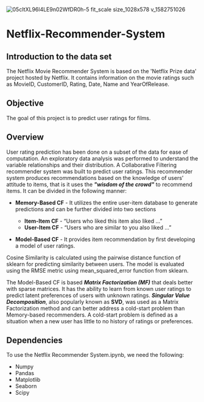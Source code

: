 ![05cItXL96l4LE9n02WfDR0h-5 fit_scale size_1028x578 v_1582751026](https://user-images.githubusercontent.com/61956315/89566072-7fd35a00-d7ed-11ea-9e1d-e8b8d4cf6fe8.png)

# Netflix-Recommender-System
## Introduction to the data set
The Netflix Movie Recommender System is based on the 'Netflix Prize data' project hosted by Netflix. It contains information on the movie ratings such as MovieID, CustomerID, Rating, Date, Name and YearOfRelease. 

## Objective

The goal of this project is to predict user ratings for films.

## Overview

User rating prediction has been done on a subset of the data for ease of computation. An exploratory data analysis was performed to understand the variable relationships and their distribution. A Collaborative Filtering recommender system was built to predict user ratings. This recommender system produces recommendations based on the knowledge of users’ attitude to items, that is it uses the ***"wisdom of the crowd"*** to recommend items. It can be divided in the following manner:

- **Memory-Based CF** - It utilizes the entire user-item database to generate predictions and can be further divided into two sections
    - **Item-Item CF** - “Users who liked this item also liked …”
    - **User-Item CF** - “Users who are similar to you also liked …”
    
- **Model-Based CF** - It provides item recommendation by first developing a model of user ratings.

Cosine Similarity is calculated using the pairwise distance function of sklearn for predicting similarity between users. The model is evaluated using the RMSE metric using mean_squared_error function from sklearn. 

The Model-Based CF is based ***Matrix Factorization (MF)*** that deals better with sparse matrices. It has the ability to learn from known user ratings to predict latent preferences of users with unknown ratings. ***Singular Value Decomposition***, also popularly known as **SVD**, was used as a Matrix Factorization method and can better address a cold-start problem than Memory-based recommenders. A cold-start problem is defined as a situation when a new user has little to no history of ratings or preferences.

## Dependencies

To use the Netflix Recommender System.ipynb, we need the following:

- Numpy
- Pandas
- Matplotlib
- Seaborn
- Scipy
